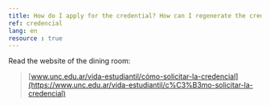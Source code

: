 ```yaml
---
title: How do I apply for the credential? How can I regenerate the credential?
ref: credencial
lang: en
resource : true
---
```


Read the website of the dining room:

> [www.unc.edu.ar/vida-estudiantil/cómo-solicitar-la-credencial](https://www.unc.edu.ar/vida-estudiantil/c%C3%B3mo-solicitar-la-credencial)